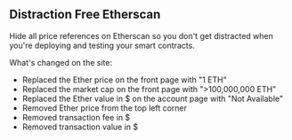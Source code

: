## Distraction Free Etherscan

Hide all price references on Etherscan so you don't get distracted when you're deploying and testing your smart contracts.

What's changed on the site:

- Replaced the Ether price on the front page with "1 ETH"
- Replaced the market cap on the front page with ">100,000,000 ETH"
- Replaced the Ether value in \$ on the account page with "Not Available"
- Removed Ether price from the top left corner
- Removed transaction fee in \$
- Removed transaction value in \$
